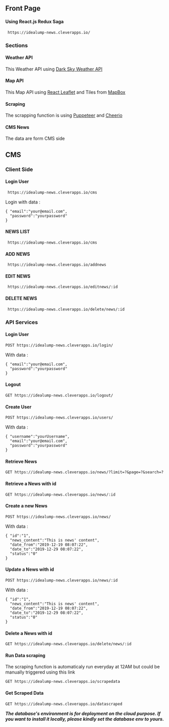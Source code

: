 ## Front Page
#### Using React.js Redux Saga
```
 https://idealump-news.cleverapps.io/
```

### Sections

#### Weather API
This Weather API using [Dark Sky Weather API](https://darksky.net/dev)

#### Map API
This Map API using [React Leaflet](https://react-leaflet.js.org/) and Tiles from [MapBox](https://www.mapbox.com/)

#### Scraping
The scrapping function is using [Puppeteer](https://github.com/puppeteer/puppeteer) and [Cheerio](https://cheerio.js.org/)

#### CMS News
The data are form CMS side



## CMS

### Client Side

#### Login User
```
 https://idealump-news.cleverapps.io/cms
```
Login with data :
```
{ "email":"your@email.com",
  "password":"yourpassword"
}
```

#### NEWS LIST
```
 https://idealump-news.cleverapps.io/cms
```

#### ADD NEWS
```
 https://idealump-news.cleverapps.io/addnews
```

#### EDIT NEWS
```
 https://idealump-news.cleverapps.io/editnews/:id
```

#### DELETE NEWS
```
 https://idealump-news.cleverapps.io/delete/news/:id
```


### API Services

#### Login User
```
POST https://idealump-news.cleverapps.io/login/
```
With data :
```
{ "email":"your@email.com",
  "password":"yourpassword"
}
```

#### Logout
```
GET https://idealump-news.cleverapps.io/logout/

```

#### Create User
```
POST https://idealump-news.cleverapps.io/users/
```
With data :
```
{ "username":"yourUsername",
  "email":"your@email.com",
  "password":"yourpassword"
}
```

#### Retrieve News
```
GET https://idealump-news.cleverapps.io/news/?limit=?&page=?&search=?
```

#### Retrieve a News with id
```
GET https://idealump-news.cleverapps.io/news/:id
```

#### Create a new News
```
POST https://idealump-news.cleverapps.io/news/
```
With data :
```
{ "id":"1",
  "news_content":"This is news' content",
  "date_from":"2019-12-19 08:07:22",
  "date_to":"2019-12-29 08:07:22",
  "status":"0"
}
```

#### Update a News with id
```
POST https://idealump-news.cleverapps.io/news/:id
```
With data :
```
{ "id":"1",
  "news_content":"This is news' content",
  "date_from":"2019-12-19 08:07:22",
  "date_to":"2019-12-29 08:07:22",
  "status":"0"
}
```

#### Delete a News with id
```
GET https://idealump-news.cleverapps.io/delete/news/:id
```

#### Run Data scraping
The scraping function is automaticaly run everyday at 12AM but could be manually triggered using this link
```
GET https://idealump-news.cleverapps.io/scrapedata
```

#### Get Scraped Data
```
GET https://idealump-news.cleverapps.io/datascraped
```


***The database's environment is for deployment on the cloud purpose. 
If you want to install it locally, please kindly set the database env to yours.***

